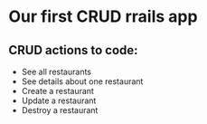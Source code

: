 # Our first CRUD rrails app

## CRUD actions to code:

- See all restaurants
- See details about one restaurant
- Create a restaurant
- Update a restaurant
- Destroy a restaurant
